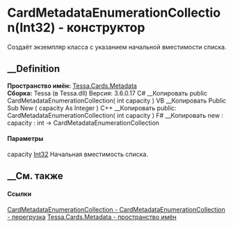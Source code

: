 # CardMetadataEnumerationCollection(Int32) - конструктор
Создаёт экземпляр класса с указанием начальной вместимости списка.
##  __Definition
 **Пространство имён:** [Tessa.Cards.Metadata](N_Tessa_Cards_Metadata.htm)  
 **Сборка:** Tessa (в Tessa.dll) Версия: 3.6.0.17
C# __Копировать
     public CardMetadataEnumerationCollection(
    	int capacity
    )
VB __Копировать
     Public Sub New ( 
    	capacity As Integer
    )
C++ __Копировать
     public:
    CardMetadataEnumerationCollection(
    	int capacity
    )
F# __Копировать
     new : 
            capacity : int -> CardMetadataEnumerationCollection
#### Параметры
capacity [Int32](https://learn.microsoft.com/dotnet/api/system.int32)
    Начальная вместимость списка.
##  __См. также
#### Ссылки
[CardMetadataEnumerationCollection -
](T_Tessa_Cards_Metadata_CardMetadataEnumerationCollection.htm)
[CardMetadataEnumerationCollection -
перегрузка](Overload_Tessa_Cards_Metadata_CardMetadataEnumerationCollection__ctor.htm)
[Tessa.Cards.Metadata - пространство имён](N_Tessa_Cards_Metadata.htm)
